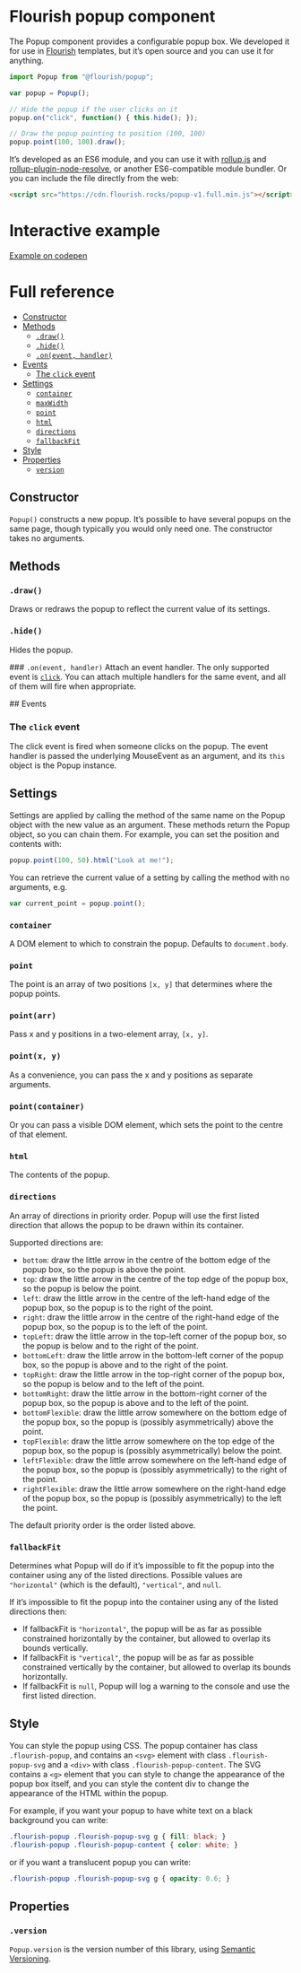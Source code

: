 # Flourish popup component

The Popup component provides a configurable popup box.
We developed it for use in [Flourish](https://flourish.studio/) templates,
but it’s open source and you can use it for anything.

```js
import Popup from "@flourish/popup";

var popup = Popup();

// Hide the popup if the user clicks on it
popup.on("click", function() { this.hide(); });

// Draw the popup pointing to position (100, 100)
popup.point(100, 100).draw();
```

It’s developed as an ES6 module, and you can use it with [rollup.js](http://rollupjs.org/)
and [rollup-plugin-node-resolve](https://github.com/rollup/rollup-plugin-node-resolve),
or another ES6-compatible module bundler. Or you can include the file directly from the web:

```html
<script src="https://cdn.flourish.rocks/popup-v1.full.min.js"></script>
```

# Interactive example

[Example on codepen](https://codepen.io/robinhouston/pen/EZXgog)

# Full reference

* [Constructor](#constructor)
* [Methods](#methods)
	* [`.draw()`](#draw)
	* [`.hide()`](#update)
	* [`.on(event, handler)`](#on-event-handler)
* [Events](#events)
	* [The `click` event](#the-click-event)
* [Settings](#settings)
	* [`container`](#container)
	* [`maxWidth`](#maxWidth)
	* [`point`](#pointx-y)
	* [`html`](#html)
	* [`directions`](#directions)
	* [`fallbackFit`](#fallbackFit)
* [Style](#style)
* [Properties](#properties)
	* [`version`](#version)

## Constructor
`Popup()` constructs a new popup. It’s possible to have several popups on the same page,
though typically you would only need one. The constructor takes no arguments.

## Methods
### `.draw()`
Draws or redraws the popup to reflect the current value of its settings.

### `.hide()`
Hides the popup.

### `.on(event, handler)`
Attach an event handler. The only supported event is [`click`](#the-click-event). You can attach
multiple handlers for the same event, and all of them will fire when appropriate.

## Events
### The `click` event
The click event is fired when someone clicks on the popup. The event handler is passed the
underlying MouseEvent as an argument, and its `this` object is the Popup instance.

## Settings
Settings are applied by calling the method of the same name on the Popup object
with the new value as an argument. These methods return the Popup object, so you
can chain them. For example, you can set the position and contents with:
```js
popup.point(100, 50).html("Look at me!");
```

You can retrieve the current value of a setting by calling the method with no
arguments, e.g.
```js
var current_point = popup.point();
```

### `container`
A DOM element to which to constrain the popup. Defaults to `document.body`.

### `point`
The point is an array of two positions `[x, y]` that determines where the popup points.

### `point(arr)`
Pass x and y positions in a two-element array, `[x, y]`.

### `point(x, y)`
As a convenience, you can pass the x and y positions as separate arguments.

### `point(container)`
Or you can pass a visible DOM element, which sets the point to the centre of that element.

### `html`
The contents of the popup.

### `directions`
An array of directions in priority order. Popup will use the first listed direction that
allows the popup to be drawn within its container.

Supported directions are:
* `bottom`: draw the little arrow in the centre of the bottom edge of the popup box,
	so the popup is above the point.
* `top`: draw the little arrow in the centre of the top edge of the popup box,
	so the popup is below the point.
* `left`: draw the little arrow in the centre of the left-hand edge of the popup box,
	so the popup is to the right of the point.
* `right`: draw the little arrow in the centre of the right-hand edge of the popup box,
	so the popup is to the left of the point.
* `topLeft`: draw the little arrow in the top-left corner of the popup box,
	so the popup is below and to the right of the point.
* `bottomLeft`: draw the little arrow in the bottom-left corner of the popup box,
	so the popup is above and to the right of the point.
* `topRight`: draw the little arrow in the top-right corner of the popup box,
	so the popup is below and to the left of the point.
* `bottomRight`: draw the little arrow in the bottom-right corner of the popup box,
	so the popup is above and to the left of the point.
* `bottomFlexible`: draw the little arrow somewhere on the bottom edge of the popup box,
	so the popup is (possibly asymmetrically) above the point.
* `topFlexible`: draw the little arrow somewhere on the top edge of the popup box,
	so the popup is (possibly asymmetrically) below the point.
* `leftFlexible`: draw the little arrow somewhere on the left-hand edge of the popup box,
	so the popup is (possibly asymmetrically) to the right of the point.
* `rightFlexible`: draw the little arrow somewhere on the right-hand edge of the popup box,
	so the popup is (possibly asymmetrically) to the left the point.

The default priority order is the order listed above.

### `fallbackFit`
Determines what Popup will do if it’s impossible to fit the popup into the container
using any of the listed directions. Possible values are `"horizontal"` (which is the default),
`"vertical"`, and `null`.

If it’s impossible to fit the popup into the container using any of the listed directions then:
* If fallbackFit is `"horizontal"`, the popup will be as far as possible constrained horizontally
by the container, but allowed to overlap its bounds vertically.
* If fallbackFit is `"vertical"`, the popup will be as far as possible constrained vertically
by the container, but allowed to overlap its bounds horizontally.
* If fallbackFit is `null`, Popup will log a warning to the console and use the first listed direction.

## Style
You can style the popup using CSS. The popup container has class `.flourish-popup`,
and contains an `<svg>` element with class `.flourish-popup-svg` and a `<div>` with
class `.flourish-popup-content`. The SVG contains a `<g>` element that you can style
to change the appearance of the popup box itself, and you can style the content div
to change the appearance of the HTML within the popup.

For example, if you want your popup to have white text on a black background you can
write:
```css
.flourish-popup .flourish-popup-svg g { fill: black; }
.flourish-popup .flourish-popup-content { color: white; }
```
or if you want a translucent popup you can write:
```css
.flourish-popup .flourish-popup-svg g { opacity: 0.6; }
```

## Properties
### `.version`
`Popup.version` is the version number of this library, using [Semantic Versioning](http://semver.org/).
